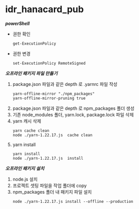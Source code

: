 # idr_hanacard_pub
***powerShell***
- 권한 확인
   ```
   get-ExecutionPolicy
   ```
- 권한 변경
   ```
   set-ExecutionPolicy RemoteSigned
   ```

***오프라인 패키지 파일 만들기***
1. package.json 파일과 같은 depth 로 .yarnrc 파일 작성
    ```
    yarn-offline-mirror "./npm_packages"
    yarn-offline-mirror-pruning true
    ```
2. package.json 파일과 같은 depth 로 npm_packages 폴더 생성
3. 기존 node_modules 폴더, yarn.lock, package.lock 파일 삭제
4. yarn 캐시 삭제
   ```
   yarn cache clean
   node ./yarn-1.22.17.js  cache clean
   ```
5. yarn install
   ```
   yarn install
   node ./yarn-1.22.17.js  install
   ```

***오프라인 패키지 설치***
1. node.js 설치
2. 프로젝트 셋팅 파일을 작업 폴더에 copy
3. npm_packages 폴더 내 패키지 파일 설치
   ```
   node ./yarn-1.22.17.js install --offline --production
   ```